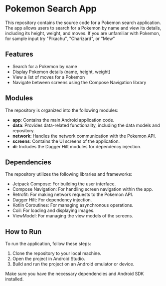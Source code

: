 # Pokemon Search App

This repository contains the source code for a Pokemon search application. The app allows users to search for a Pokemon by name and view its details, including its height, weight, and moves. If you are unfamiliar with Pokemon, for sample input try "Pikachu", "Charizard", or "Mew"

## Features

- Search for a Pokemon by name
- Display Pokemon details (name, height, weight)
- View a list of moves for a Pokemon
- Navigate between screens using the Compose Navigation library

## Modules

The repository is organized into the following modules:

- **app**: Contains the main Android application code.
- **data**: Provides data-related functionality, including the data models and repository.
- **network**: Handles the network communication with the Pokemon API.
- **screens**: Contains the UI screens of the application.
- **di**: Includes the Dagger Hilt modules for dependency injection.

## Dependencies

The repository utilizes the following libraries and frameworks:

- Jetpack Compose: For building the user interface.
- Compose Navigation: For handling screen navigation within the app.
- Retrofit: For making network requests to the Pokemon API.
- Dagger Hilt: For dependency injection.
- Kotlin Coroutines: For managing asynchronous operations.
- Coil: For loading and displaying images.
- ViewModel: For managing the view models of the screens.

## How to Run

To run the application, follow these steps:

1. Clone the repository to your local machine.
2. Open the project in Android Studio.
3. Build and run the project on an Android emulator or device.

Make sure you have the necessary dependencies and Android SDK installed.
